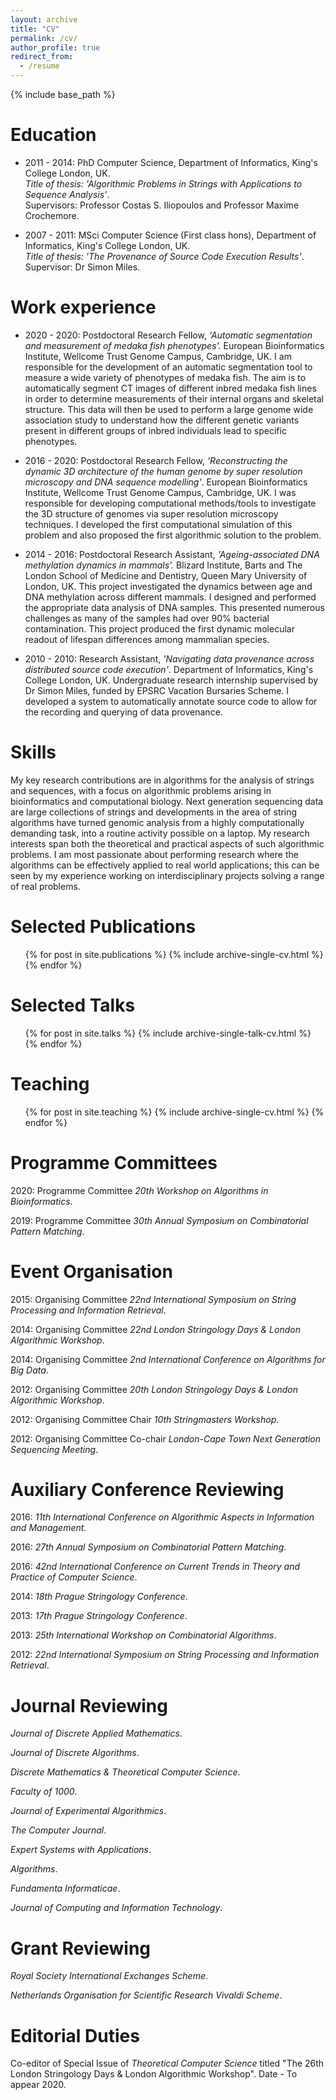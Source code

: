 ```yaml
---
layout: archive
title: "CV"
permalink: /cv/
author_profile: true
redirect_from:
  - /resume
---
```


{% include base_path %}

Education
======
* 2011 - 2014: PhD Computer Science, Department of Informatics, King's
College London, UK.\
*Title of thesis: 'Algorithmic Problems in Strings with Applications to
Sequence Analysis'*.\
Supervisors: Professor Costas S. Iliopoulos and Professor Maxime
Crochemore.

* 2007 - 2011: MSci Computer Science (First class hons), Department of
Informatics, King's College London, UK.\
*Title of thesis: 'The Provenance of Source Code Execution Results'*.\
Supervisor: Dr Simon Miles.

Work experience
======
* 2020 - 2020: Postdoctoral Research Fellow, *'Automatic segmentation
and measurement of medaka fish phenotypes'.* European Bioinformatics
Institute, Wellcome Trust Genome Campus, Cambridge, UK. I am responsible
for the development of an automatic segmentation tool to measure a wide
variety of phenotypes of medaka fish. The aim is to automatically
segment CT images of different inbred medaka fish lines in order to
determine measurements of their internal organs and skeletal structure.
This data will then be used to perform a large genome wide association
study to understand how the different genetic variants present in
different groups of inbred individuals lead to specific phenotypes.

* 2016 - 2020: Postdoctoral Research Fellow, *'Reconstructing the dynamic
3D architecture of the human genome by super resolution microscopy and
DNA sequence modelling'*. European Bioinformatics Institute, Wellcome
Trust Genome Campus, Cambridge, UK. I was responsible for developing
computational methods/tools to investigate the 3D structure of genomes
via super resolution microscopy techniques. I developed the first
computational simulation of this problem and also proposed the first
algorithmic solution to the problem.

* 2014 - 2016: Postdoctoral Research Assistant, *'Ageing-associated DNA
methylation dynamics in mammals'.* Blizard Institute, Barts and The
London School of Medicine and Dentistry, Queen Mary University of
London, UK. This project investigated the dynamics between age and DNA
methylation across different mammals. I designed and performed the
appropriate data analysis of DNA samples. This presented numerous
challenges as many of the samples had over 90% bacterial contamination.
This project produced the first dynamic molecular readout of lifespan
differences among mammalian species.

* 2010 - 2010: Research Assistant, *'Navigating data provenance across
distributed source code execution'*. Department of Informatics, King's
College London, UK. Undergraduate research internship supervised by Dr
Simon Miles, funded by EPSRC Vacation Bursaries Scheme. I developed a
system to automatically annotate source code to allow for the recording
and querying of data provenance.

  
Skills
======
My key research contributions are in algorithms for the analysis of
strings and sequences, with a focus on algorithmic problems arising in
bioinformatics and computational biology. Next generation sequencing data are large collections of
strings and developments in the area of string algorithms have turned
genomic analysis from a highly computationally demanding task, into a
routine activity possible on a laptop. My research interests span both
the theoretical and practical aspects of such algorithmic problems. I am
most passionate about performing research where the algorithms can be
effectively applied to real world applications; this can be seen by my
experience working on interdisciplinary projects solving a range of real
problems.


Selected Publications
======
  <ul>{% for post in site.publications %}
    {% include archive-single-cv.html %}
  {% endfor %}</ul>
  
Selected Talks
======
  <ul>{% for post in site.talks %}
    {% include archive-single-talk-cv.html %}
  {% endfor %}</ul>
  
Teaching
======
  <ul>{% for post in site.teaching %}
    {% include archive-single-cv.html %}
  {% endfor %}</ul>
  

Programme Committees
====================

2020: Programme Committee *20th Workshop on Algorithms in
Bioinformatics*.

2019: Programme Committee *30th Annual Symposium on Combinatorial
Pattern Matching*.

Event Organisation
==================

2015: Organising Committee *22nd International Symposium on String
Processing and Information Retrieval*.

2014: Organising Committee *22nd London Stringology Days & London
Algorithmic Workshop*.

2014: Organising Committee *2nd International Conference on Algorithms
for Big Data*.

2012: Organising Committee *20th London Stringology Days & London
Algorithmic Workshop*.

2012: Organising Committee Chair *10th Stringmasters Workshop*.

2012: Organising Committee Co-chair *London-Cape Town Next Generation
Sequencing Meeting*.

Auxiliary Conference Reviewing
==============================

2016: *11th International Conference on Algorithmic Aspects in
Information and Management*.

2016: *27th Annual Symposium on Combinatorial Pattern Matching*.

2016: *42nd International Conference on Current Trends in Theory and
Practice of Computer Science*.

2014: *18th Prague Stringology Conference*.

2013: *17th Prague Stringology Conference*.

2013: *25th International Workshop on Combinatorial Algorithms*.

2012: *22nd International Symposium on String Processing and Information
Retrieval*.

Journal Reviewing
=================

*Journal of Discrete Applied Mathematics*.

*Journal of Discrete Algorithms*.

*Discrete Mathematics & Theoretical Computer Science*.

*Faculty of 1000*.

*Journal of Experimental Algorithmics*.

*The Computer Journal*.

*Expert Systems with Applications*.

*Algorithms*.

*Fundamenta Informaticae*.

*Journal of Computing and Information Technology*.

Grant Reviewing
===============

*Royal Society International Exchanges Scheme*.

*Netherlands Organisation for Scientific Research Vivaldi Scheme*.

Editorial Duties 
================

Co-editor of Special Issue of *Theoretical Computer Science* titled "The
26th London Stringology Days & London Algorithmic Workshop". Date - To
appear 2020.
